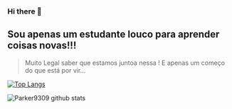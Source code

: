 ### Hi there 👋

## Sou apenas um estudante louco para aprender coisas novas!!!
> Muito Legal saber que estamos juntoa nessa !
> E apenas um começo do que está por vir...


[![Top Langs](https://github-readme-stats.vercel.app/api/top-langs/?username=Parker9309&layout=compact)](https://github.com/Parker9309/github-readme-stats)

![Parker9309 github stats](https://github-readme-stats.vercel.app/api?username=Parker9309)
